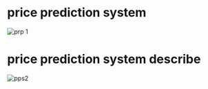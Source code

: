 # price prediction system 
![prp 1](https://user-images.githubusercontent.com/82870495/181074210-c3cb51c3-67e8-4176-b9c9-6e612329a743.JPG)
# price prediction system describe
![pps2](https://user-images.githubusercontent.com/82870495/181074360-bfe5c983-c1d6-4159-9d30-c9a76cabf74e.JPG)

